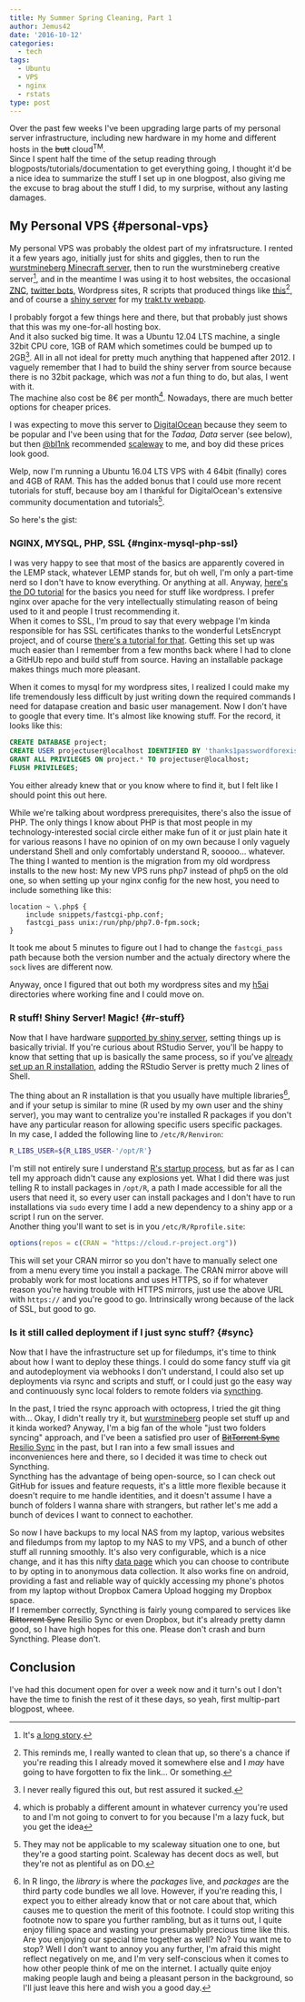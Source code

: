 ```yaml
---
title: My Summer Spring Cleaning, Part 1
author: Jemus42
date: '2016-10-12'
categories:
  - tech
tags:
  - Ubuntu
  - VPS
  - nginx
  - rstats
type: post
---
```


Over the past few weeks I've been upgrading large parts of my personal server infrastructure, including new hardware in my home and different hosts in the ~~butt~~ cloud<sup>TM</sup>.  
Since I spent half the time of the setup reading through blogposts/tutorials/documentation to get everything going, I thought it'd be a nice idea to summarize the stuff I set up in one blogpost, also giving me the excuse to brag about the stuff I did, to my surprise, without any lasting damages.


## My Personal VPS {#personal-vps}

My personal VPS was probably the oldest part of my infratsructure. I rented it a few years ago, initially just for shits and giggles, then to run the [wurstmineberg Minecraft server](https://wurstmineberg.de), then to run the wurstmineberg creative server[^1], and in the meantime I was using it to host websites, the occasional [ZNC](http://wiki.znc.in/ZNC), [twitter bots](https://github.com/mispy/twitter_ebooks), Wordpress sites, R scripts that produced things like [this](https://stats.jemu.name/tvshows/trakt/trakt-popular.html)[^2], and of course a [shiny server](https://shiny.rstudio.com) for my [trakt.tv webapp](https://trakt.jemu.name).  

I probably forgot a few things here and there, but that probably just shows that this was my one-for-all hosting box.  
And it also sucked big time. It was a Ubuntu 12.04 LTS machine, a single 32bit CPU core, 1GB of RAM which sometimes could be bumped up to 2GB[^3]. All in all not ideal for pretty much anything that happened after 2012. I vaguely remember that I had to build the shiny server from source because there is no 32bit package, which was *not* a fun thing to do, but alas, I went with it.  
The machine also cost be 8€ per month[^4]. Nowadays, there are much better options for cheaper prices. 

I was expecting to move this server to [DigitalOcean](https://www.digitalocean.com/) because they seem to be popular and I've been using that for the *Tadaa, Data* server (see below), but then [@bl1nk](https://twitter.com/bl1nk) recommended [scaleway](https://www.scaleway.com/) to me, and boy did these prices look good.

Welp, now I'm running a Ubuntu 16.04 LTS VPS with 4  64bit (finally) cores and 4GB of RAM. This has the added bonus that I could use more recent tutorials for stuff, because boy am I thankful for DigitalOcean's extensive community documentation and tutorials[^5].

So here's the gist:

### NGINX, MYSQL, PHP, SSL {#nginx-mysql-php-ssl}

I was very happy to see that most of the basics are apparently covered in the LEMP stack, whatever LEMP stands for, but oh well, I'm only a part-time nerd so I don't have to know everything. Or anything at all. Anyway, [here's the DO tutorial](https://www.digitalocean.com/community/tutorials/how-to-install-linux-nginx-mysql-php-lemp-stack-in-ubuntu-16-04) for the basics you need for stuff like wordpress. I prefer nginx over apache for the very intellectually stimulating reason of being used to it and people I trust recommending it.  
When it comes to SSL, I'm proud to say that every webpage I'm kinda responsible for has SSL certificates thanks to the wonderful LetsEncrypt project, and of course [there's a tutorial for that](https://www.digitalocean.com/community/tutorials/how-to-secure-nginx-with-let-s-encrypt-on-ubuntu-16-04). Getting this set up was much easier than I remember from a few months back where I had to clone a GitHUb repo and build stuff from source. Having an installable package makes things much more pleasant.  

When it comes to mysql for my wordpress sites, I realized I could make my life tremendously less difficult by just writing down the required commands I need for datapase creation and basic user management. Now I don't have to google that every time. It's almost like knowing stuff. For the record, it looks like this:

```sql
CREATE DATABASE project;
CREATE USER projectuser@localhost IDENTIFIED BY 'thanks1passwordforexisting';
GRANT ALL PRIVILEGES ON project.* TO projectuser@localhost;
FLUSH PRIVILEGES;
```

You either already knew that or you know where to find it, but I felt like I should point this out here.

While we're talking about wordpress prerequisites, there's also the issue of PHP. The only things I know about PHP is that most people in my technology-interested social circle either make fun of it or just plain hate it for various reasons I have no opinion of on my own because I only vaguely understand Shell and only comfortably understand R, sooooo… whatever.  
The thing I wanted to mention is the migration from my old wordpress installs to the new host: My new VPS runs php7 instead of php5 on the old one, so when setting up your nginx config for the new host, you need to include something like this:

```nginx
location ~ \.php$ {
    include snippets/fastcgi-php.conf;
    fastcgi_pass unix:/run/php/php7.0-fpm.sock;
}
```

It took me about 5 minutes to figure out I had to change the `fastcgi_pass` path because both the version number and the actualy directory where the `sock` lives are different now.

Anyway, once I figured that out both my wordpress sites and my [h5ai](https://larsjung.de/h5ai/) directories where working fine and I could move on.

### R stuff! Shiny Server! Magic! {#r-stuff}

Now that I have hardware [supported by shiny server](http://docs.rstudio.com/shiny-server/#ubuntu-12.04), setting things up is basically trivial. If you're curious about RStudio Server, you'll be happy to know that setting that up is basically the same process, so if you've [already set up an R installation](https://cran.rstudio.com/bin/linux/ubuntu/README.html), adding the RStudio Server is pretty much 2 lines of Shell.

The thing about an R installation is that you usually have multiple libraries[^6], and if your setup is similar to mine (R used by my own user and the shiny server), you may want to centralize you're installed R packages if you don't have any particular reason for allowing specific users specific packages.  
In my case, I added the following line to `/etc/R/Renviron`:

```sh 
R_LIBS_USER=${R_LIBS_USER-'/opt/R'}
```

I'm still not entirely sure I understand [R's startup process](https://stat.ethz.ch/R-manual/R-devel/library/base/html/Startup.html), but as far as I can tell my approach didn't cause any explosions yet. What I did there was just telling R to install packages in `/opt/R`, a path I made accessible for all the users that need it, so every user can install packages and I don't have to run installations via `sudo` every time I add a new dependency to a shiny app or a script I run on the server.  
Another thing you'll want to set is in you `/etc/R/Rprofile.site`:

```r
options(repos = c(CRAN = "https://cloud.r-project.org"))
```

This will set your CRAN mirror so you don't have to manually select one from a menu every time you install a package. The CRAN mirror above will probably work for most locations and uses HTTPS, so if for whatever reason you're having trouble with HTTPS mirrors, just use the above URL with `https://` and you're good to go. Intrinsically wrong because of the lack of SSL, but good to go.

### Is it still called deployment if I just sync stuff? {#sync}

Now that I have the infrastructure set up for filedumps, it's time to think about how I want to deploy these things. I could do some fancy stuff via git and autodeployment via webhooks I don't understand, I could also set up deployments via rsync and scripts and stuff, or I could just go the easy way and continuously sync local folders to remote folders via [syncthing](https://syncthing.net).  

In the past, I tried the rsync approach with octopress, I tried the git thing with… Okay, I didn't really try it, but [wurstmineberg](https://wurstmineberg.de) people set stuff up and it kinda worked? Anyway, I'm a big fan of the whole "just two folders syncing" approach, and I've been a satisfied pro user of [~~BitTorrent Sync~~ Resilio Sync](https://getsync.com/individuals/) in the past, but I ran into a few small issues and inconveniences here and there, so I decided it was time to check out Syncthing.  
Syncthing has the advantage of being open-source, so I can check out GitHub for issues and feature requests, it's a little more flexible because it doesn't require to me handle identities, and it doesn't assume I have a bunch of folders I wanna share with strangers, but rather let's me add a bunch of devices I want to connect to eachother.  

So now I have backups to my local NAS from my laptop, various websites and filedumps from my laptop to my NAS to my VPS, and a bunch of other stuff all running smoothly. It's also very configurable, which is a nice change, and it has this nifty [data page](https://data.syncthing.net/) which you can choose to contribute to by opting in to anonymous data collection. It also works fine on android, providing a fast and reliable way of quickly accessing my phone's photos from my laptop without Dropbox Camera Upload hogging my Dropbox space.  
If I remember correctly, Syncthing is fairly young compared to services like ~~Bittorrent Sync~~ Resilio Sync or even Dropbox, but it's already pretty damn good, so I have high hopes for this one. Please don't crash and burn Syncthing. Please don't.

## Conclusion

I've had this document open for over a week now and it turn's out I don't have the time to finish the rest of it these days, so yeah, first multip-part blogpost, wheee.

[^1]: It's [a long story](https://wiki.wurstmineberg.de/Hosting#History).
[^2]: This reminds me, I really wanted to clean that up, so there's a chance if you're reading this I already moved it somewhere else and I *may* have going to have forgotten to fix the link… Or something.
[^3]: I never really figured this out, but rest assured it sucked.
[^4]: which is probably a different amount in whatever currency you're used to and I'm not going to convert to for you because I'm a lazy fuck, but you get the idea
[^5]: They may not be applicable to my scaleway situation one to one, but they're a good starting point. Scaleway has decent docs as well, but they're not as plentiful as on DO.
[^6]: In R lingo, the *library* is where the *packages* live, and *packages* are the third party code bundles we all love. However, if you're reading this, I expect you to either already know that or not care about that, which causes me to question the merit of this footnote. I could stop writing this footnote now to spare you further rambling, but as it turns out, I quite enjoy filling space and wasting your presumably precious time like this. Are you enjoying our special time together as well? No? You want me to stop? Well I don't want to annoy you any further, I'm afraid this might reflect negatively on me, and I'm very self-conscious when it comes to how other people think of me on the internet. I actually quite enjoy making people laugh and being a pleasant person in the background, so I'll just leave this here and wish you a good day.
